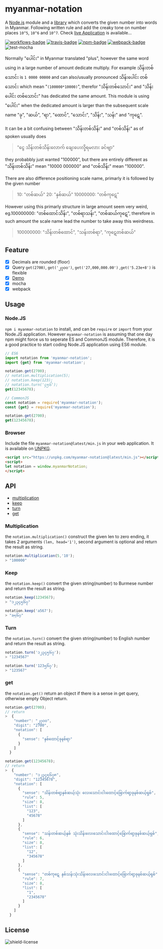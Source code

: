 # myanmar-notation

A [Node.js](#nodejs) module and a [library](#browser) which converts the given number into words in Myanmar. Following written rule and add the creaky tone on number places `10^5`, `10^6` and `10^7`. Check [live Application][demo] is available...

[![workflows-badge]][workflows]
[![travis-badge]][travis]
[![npm-badge]][npm]
[![webpack-badge]][latest-min]
![test-mocha]

Normally "ပေါင်း" in Myanmar translated "plus", however the same word using in a large number of amount dedicate multiply. For example
သိန်းတစ်သောင်း is `1 0000 00000` and can also/usually pronounced သိန်းပေါင်း တစ်သောင်း which mean "`(100000*10000)`", therefor "သိန်းတစ်သောင်း" and "သိန်းပေါင်း တစ်သောင်း" has dedicated the same amount. This module is using "ပေါင်း" when the dedicated amount is larger than the subsequent scale name "ခု", "ဆယ်", "ရာ", "ထောင်", "သောင်း", "သိန်း", "သန်း" and "ကု​ဋေ​".

It can be a bit confusing between "သိန်းတစ်သိန်း" and "တစ်သိန်း" as of spoken usually does

> "ငွေ သိန်းတစ်သိန်းလောက်  ချေးပေးလို့ရမလား ခင်ဗျာ"

they probabbly just wanted "100000",
but there are entirely different as "သိန်းတစ်သိန်း" mean "10000 000000" and "တစ်သိန်း" mean "100000".

There are also difference positioning scale name, primarly it is followed by the given number

> 10: "တစ်ဆယ်" 20: "နှစ်ဆယ်" 10000000: "တစ်ကု​ဋေ​"

However using this primarly structure in large amount seem very weird, eg.100000000: "တစ်ထောင်သိန်း", "တစ်ရာသန်း", "တစ်ဆယ်ကု​ဋေ​", therefore in such amount the scale name lead the number to take away this weirdness.

> 100000000: "သိန်းတစ်ထောင်", "သန်းတစ်ရာ", "ကု​ဋေ​တစ်ဆယ်"

## Feature

- [x] Decimals are rounded (floor)
- [x] Query `get(2700)`, `get('၂၇၀၀')`, `get('27,000,000.00')` ,`get('5.23e+8')` is flexible
- [x] [Demo][demo]
- [x] mocha
- [x] webpack

## Usage

### Node.JS

`npm i myanmar-notation` to install, and can be `require` or `import` from your Node.JS application. However `myanmar-notation` is assuming that one day npm might force us to seperate ES and CommonJS module. Therefore, it is a good practice to start coding Node.JS application using ES6 module.

```js
// ES6
import notation from 'myanmar-notation';
import {get} from 'myanmar-notation';

notation.get(2700);
// notation.multiplication(5);
// notation.keep(123);
// notation.turn('၄၅၆');
get(12345678);

// CommonJS
const notation = require('myanmar-notation');
const {get} = require('myanmar-notation');

notation.get(2700);
get(12345678);
```

### Browser

Include the file `myanmar-notation@latest/min.js` in your web application. It is available on [UNPKG][unpkg].

```html
<script src="https://unpkg.com/myanmar-notation@latest/min.js"></script>
<script>
let notation = window.myanmarNotation;
</script>
```

## API

- [multiplication](#multiplication)
- [keep](#keep)
- [turn](#turn)
- [get](#get)

### Multiplication

the `notation.multiplication()` construct the given len to zero ending, it takes 2 arguments `(len, head='1')`, second argument is optional and return the result as string.

```js
notation.multiplication(5,'10');
> "100000"
```

### Keep

the `notation.keep()` convert the given string(number) to Burmese number and return the result as string.

```js
notation.keep(1234567);
> "၁၂၃၄၅၆၇"

notation.keep('a567');
> "a၅၆၇"
```

### Turn

the `notation.turn()` convert the given string(number) to English number and return the result as string.

```js
notation.turn('၁၂၃၄၅၆၇');
> "1234567"

notation.turn('123၅၆၇');
> "123567"
```

### get

the `notation.get()` return an object if there is a sense in get query, otherwise empty Object return.

```js
notation.get(2700);
// return
>  {
    "number": "၂၇၀၀",
    "digit": "2700",
    "notation": [
      {
        "sense": "နှစ်ထောင့်ခုနစ်ရာ"
      }
    ]
  }

notation.get(12345678);
// return
>  {
    "number": "၁၂၃၄၅၆၇၈",
    "digit": "12345678",
    "notation": [
      {
        "sense": "သိန်းတစ်ရာ့နှစ်ဆယ့်သုံး လေးသောင်းငါးထောင့်ခြောက်ရာ့ခုနစ်ဆယ့်ရှစ်",
        "rule": 5,
        "size": 8,
        "list": [
          "123",
          "45678"
        ]
      },
      {
        "sense": "သန်းတစ်ဆယ့်နှစ် သုံးသိန်းလေးသောင်းငါးထောင့်ခြောက်ရာ့ခုနစ်ဆယ့်ရှစ်",
        "rule": 6,
        "size": 8,
        "list": [
          "12",
          "345678"
        ]
      },
      {
        "sense": "တစ်ကု​ဋေ​ နှစ်သန်းသုံးသိန်းလေးသောင်းငါးထောင့်ခြောက်ရာ့ခုနစ်ဆယ့်ရှစ်",
        "rule": 7,
        "size": 8,
        "list": [
          "1",
          "2345678"
        ]
      }
    ]
  }
```

## License

![shield-license]

[demo]: https://khensolomon.github.io/myanmar-notation/
[workflows-badge]: https://github.com/khensolomon/myanmar-notation/workflows/Node/badge.svg
[workflows]: https://github.com/khensolomon/myanmar-notation/actions/workflows/node.yml
[test-mocha]: https://img.shields.io/badge/test-mocha-green.svg?longCache=true
[webpack-badge]: https://img.shields.io/badge/webpack-yes-green.svg?longCache=true
[latest-min]: https://unpkg.com/myanmar-notation@latest/min.js
[unpkg]: https://unpkg.com/
[travis-badge]: https://travis-ci.com/khensolomon/myanmar-notation.svg
[travis]: https://travis-ci.com/khensolomon/myanmar-notation
[npm-badge]: https://img.shields.io/npm/dt/myanmar-notation.svg
[npm]: https://www.npmjs.com/package/myanmar-notation
[shield-license]: https://img.shields.io/github/license/khensolomon/myanmar-notation?style=social
